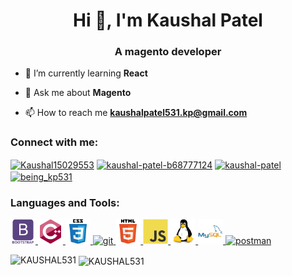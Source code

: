 <h1 align="center">Hi 👋, I'm Kaushal Patel</h1>
<h3 align="center">A magento developer</h3>

- 🌱 I’m currently learning **React**

- 💬 Ask me about **Magento**

- 📫 How to reach me **kaushalpatel531.kp@gmail.com**

<h3 align="left">Connect with me:</h3>
<p align="left">
<a href="https://twitter.com/Kaushal15029553" target="blank"><img align="center" src="https://cdn.jsdelivr.net/npm/simple-icons@3.0.1/icons/twitter.svg" alt="Kaushal15029553" height="30" width="40" /></a>
<a href="https://www.linkedin.com/in/kaushal-patel-b68777124" target="blank"><img align="center" src="https://cdn.jsdelivr.net/npm/simple-icons@3.0.1/icons/linkedin.svg" alt="kaushal-patel-b68777124" height="30" width="40" /></a>
<a href="https://stackoverflow.com/users/9850482/kaushal-patel" target="blank"><img align="center" src="https://cdn.jsdelivr.net/npm/simple-icons@3.0.1/icons/stackoverflow.svg" alt="kaushal-patel" height="30" width="40" /></a>
<a href="https://www.instagram.com/being_kp531" target="blank"><img align="center" src="https://cdn.jsdelivr.net/npm/simple-icons@3.0.1/icons/instagram.svg" alt="being_kp531" height="30" width="40" /></a>
</p>

<h3 align="left">Languages and Tools:</h3>
<p align="left"> <a href="https://getbootstrap.com" target="_blank"> <img src="https://raw.githubusercontent.com/devicons/devicon/master/icons/bootstrap/bootstrap-plain-wordmark.svg" alt="bootstrap" width="40" height="40"/> </a> <a href="https://www.w3schools.com/cpp/" target="_blank"> <img src="https://raw.githubusercontent.com/devicons/devicon/master/icons/cplusplus/cplusplus-original.svg" alt="cplusplus" width="40" height="40"/> </a> <a href="https://www.w3schools.com/css/" target="_blank"> <img src="https://raw.githubusercontent.com/devicons/devicon/master/icons/css3/css3-original-wordmark.svg" alt="css3" width="40" height="40"/> </a> <a href="https://git-scm.com/" target="_blank"> <img src="https://www.vectorlogo.zone/logos/git-scm/git-scm-icon.svg" alt="git" width="40" height="40"/> </a> <a href="https://www.w3.org/html/" target="_blank"> <img src="https://raw.githubusercontent.com/devicons/devicon/master/icons/html5/html5-original-wordmark.svg" alt="html5" width="40" height="40"/> </a> <a href="https://developer.mozilla.org/en-US/docs/Web/JavaScript" target="_blank"> <img src="https://raw.githubusercontent.com/devicons/devicon/master/icons/javascript/javascript-original.svg" alt="javascript" width="40" height="40"/> </a> <a href="https://www.linux.org/" target="_blank"> <img src="https://raw.githubusercontent.com/devicons/devicon/master/icons/linux/linux-original.svg" alt="linux" width="40" height="40"/> </a> <a href="https://www.mysql.com/" target="_blank"> <img src="https://raw.githubusercontent.com/devicons/devicon/master/icons/mysql/mysql-original-wordmark.svg" alt="mysql" width="40" height="40"/> </a> <a href="https://postman.com" target="_blank"> <img src="https://www.vectorlogo.zone/logos/getpostman/getpostman-icon.svg" alt="postman" width="40" height="40"/> </a> </p>

<p><img align="left" src="https://github-readme-stats.vercel.app/api/top-langs?username=KAUSHAL531&show_icons=true&locale=en&layout=compact" alt="KAUSHAL531" /></p>

<p>&nbsp;<img align="center" src="https://github-readme-stats.vercel.app/api?username=KAUSHAL531&show_icons=true&locale=en" alt="KAUSHAL531" /></p>
